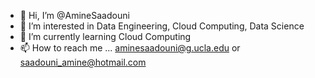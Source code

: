 - 👋 Hi, I’m @AmineSaadouni
- 👀 I’m interested in Data Engineering, Cloud Computing, Data Science 
- 🌱 I’m currently learning Cloud Computing
- 📫 How to reach me ... aminesaadouni@g.ucla.edu or saadouni_amine@hotmail.com

<!---
AmineSaadouni/AmineSaadouni is a ✨ special ✨ repository because its `README.md` (this file) appears on your GitHub profile.
You can click the Preview link to take a look at your changes.
--->
